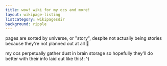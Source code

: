 ```yaml
---
title: wow! wiki for my ocs and more!
layout: wikipage-listing
listcategory: wikipagesdir
background: ripple
---
```


pages are sorted by universe, or "story", despite not actually being stories because they're not planned out at all 🙏

my ocs perpetually gather dust in brain storage so hopefully they'll do better with their info laid out like this! :^)
